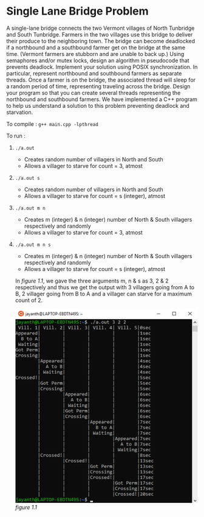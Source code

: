 # Single Lane Bridge Problem
   A single-lane bridge connects the two Vermont villages of North Tunbridge and South Tunbridge. Farmers in the two villages use this bridge to deliver their produce to the neighboring town. The bridge can become deadlocked if a northbound and a southbound farmer get on the bridge at the same time. (Vermont farmers are stubborn and are unable to back up.) Using semaphores and/or mutex locks, design an algorithm in pseudocode that prevents deadlock. Implement your solution using POSIX synchronization. In particular, represent northbound and southbound farmers as separate threads. Once a farmer is on the bridge, the associated thread will sleep for a random period of time, representing traveling across the bridge. Design your program so that you can create several threads representing the northbound and southbound farmers.
   We have implemented a C++ program to help us understand a solution to this problem preventing deadlock and starvation.
   
To compile :  ```g++ main.cpp -lpthread```

To run : 
1. ```./a.out```
    - Creates random number of villagers in North and South
	- Allows a villager to starve for count = 3, atmost
2. ```./a.out s```
    - Creates random number of villagers in North and South
	- Allows a villager to starve for count = s (integer), atmost
3. ```./a.out m n```
    - Creates m (integer) & n (integer) number of North & South villagers respectively and randomly
	- Allows a villager to starve for count = 3, atmost
4. ```./a.out m n s```
    - Creates m (integer) & n (integer) number of North & South villagers respectively and randomly
	- Allows a villager to starve for count = s (integer), atmost

	In *figure 1.1*, we gave the three arguments m, n & s as 3, 2 & 2 respectively and thus we get the output with 3 villagers going from A to B, 2 villager going from B to A and a villager can starve for a maximum count of 2.


      ![Output](https://raw.githubusercontent.com/SummaUse/summa1/master/slbp.png)
				*figure 1.1*

